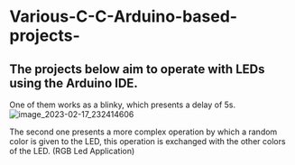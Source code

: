 # Various-C-C-Arduino-based-projects-
## The projects below aim to operate with LEDs using the Arduino IDE.
One of them works as a blinky, which presents a delay of 5s.
![image_2023-02-17_232414606](https://user-images.githubusercontent.com/125584777/219796674-ce67a23b-63ee-44f9-bffc-d1d10f0856fe.jpg)

The second one presents a more complex operation by which a random color is given to the LED, this operation is exchanged with the other colors of the LED. (RGB Led Application)
